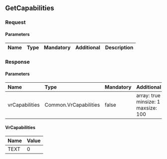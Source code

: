 ## GetCapabilities

### Request
#### Parameters
|Name|Type|Mandatory|Additional|Description|
|:---|:---|:--------|:---------|:----------|
### Response
#### Parameters
|Name|Type|Mandatory|Additional|Description|
|:---|:---|:--------|:---------|:----------|
|vrCapabilities|Common.VrCapabilities|false|array: true<br>minsize: 1<br>maxsize: 100||
#### VrCapabilities
|Name|Value|
|:---|:----|
|TEXT|0|
